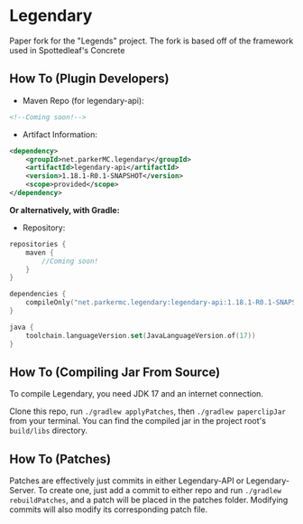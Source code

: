 Legendary
===========

Paper fork for the "Legends" project.
The fork is based off of the framework used in Spottedleaf's Concrete


How To (Plugin Developers)
------

* Maven Repo (for legendary-api):
```xml
<!--Coming soon!-->
```
* Artifact Information:
```xml
<dependency>
    <groupId>net.parkerMC.legendary</groupId>
    <artifactId>legendary-api</artifactId>
    <version>1.18.1-R0.1-SNAPSHOT</version>
    <scope>provided</scope>
</dependency>
 ```

**Or alternatively, with Gradle:**

* Repository:
```kotlin
repositories {
    maven {
        //Coming soon!
    }
}

dependencies {
    compileOnly("net.parkermc.legendary:legendary-api:1.18.1-R0.1-SNAPSHOT")
}

java {
    toolchain.languageVersion.set(JavaLanguageVersion.of(17))
}
```

How To (Compiling Jar From Source)
------
To compile Legendary, you need JDK 17 and an internet connection.

Clone this repo, run `./gradlew applyPatches`, then `./gradlew paperclipJar` from your terminal. You can find the compiled jar in the project root's `build/libs` directory.

How To (Patches)
------
Patches are effectively just commits in either Legendary-API or Legendary-Server.
To create one, just add a commit to either repo and run `./gradlew rebuildPatches`, and a
patch will be placed in the patches folder. Modifying commits will also modify its
corresponding patch file.

